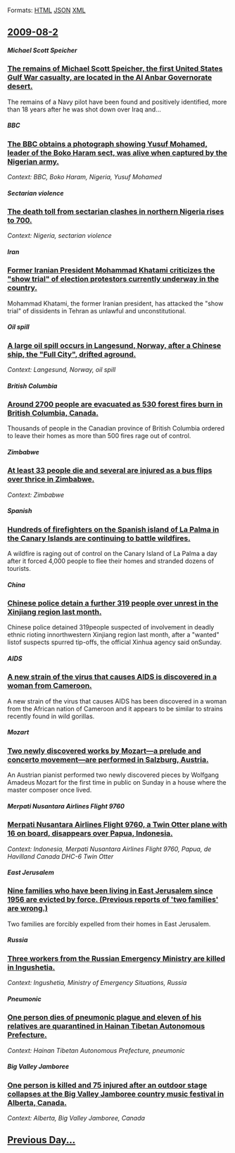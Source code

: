 
Formats: [HTML](2009/08/2/index.html)  [JSON](2009/08/2/index.json)  [XML](2009/08/2/index.xml)  

## [2009-08-2](/news/2009/08/2/index.md)

##### Michael Scott Speicher
### [ The remains of Michael Scott Speicher, the first United States Gulf War casualty, are located in the Al Anbar Governorate desert. ](/news/2009/08/2/the-remains-of-michael-scott-speicher-the-first-united-states-gulf-war-casualty-are-located-in-the-al-anbar-governorate-desert.md)
The remains of a Navy pilot have been found and positively identified, more than 18 years after he was shot down over Iraq and&hellip;

##### BBC
### [ The BBC obtains a photograph showing Yusuf Mohamed, leader of the Boko Haram sect, was alive when captured by the Nigerian army. ](/news/2009/08/2/the-bbc-obtains-a-photograph-showing-yusuf-mohamed-leader-of-the-boko-haram-sect-was-alive-when-captured-by-the-nigerian-army.md)
_Context: BBC, Boko Haram, Nigeria, Yusuf Mohamed_

##### Sectarian violence
### [ The death toll from sectarian clashes in northern Nigeria rises to 700. ](/news/2009/08/2/the-death-toll-from-sectarian-clashes-in-northern-nigeria-rises-to-700.md)
_Context: Nigeria, sectarian violence_

##### Iran
### [ Former Iranian President Mohammad Khatami criticizes the "show trial" of election protestors currently underway in the country. ](/news/2009/08/2/former-iranian-president-mohammad-khatami-criticizes-the-show-trial-of-election-protestors-currently-underway-in-the-country.md)
Mohammad Khatami, the former Iranian president, has attacked the &quot;show trial&quot; of dissidents in Tehran as unlawful and unconstitutional.

##### Oil spill
### [ A large oil spill occurs in Langesund, Norway, after a Chinese ship, the "Full City", drifted aground. ](/news/2009/08/2/a-large-oil-spill-occurs-in-langesund-norway-after-a-chinese-ship-the-full-city-drifted-aground.md)
_Context: Langesund, Norway, oil spill_

##### British Columbia
### [ Around 2700 people are evacuated as 530 forest fires burn in British Columbia, Canada. ](/news/2009/08/2/around-2700-people-are-evacuated-as-530-forest-fires-burn-in-british-columbia-canada.md)
Thousands of people in the Canadian province of British Columbia ordered to leave their homes as more than 500 fires rage out of control.

##### Zimbabwe
### [ At least 33 people die and several are injured as a bus flips over thrice in Zimbabwe. ](/news/2009/08/2/at-least-33-people-die-and-several-are-injured-as-a-bus-flips-over-thrice-in-zimbabwe.md)
_Context: Zimbabwe_

##### Spanish
### [ Hundreds of firefighters on the Spanish island of La Palma in the Canary Islands are continuing to battle wildfires. ](/news/2009/08/2/hundreds-of-firefighters-on-the-spanish-island-of-la-palma-in-the-canary-islands-are-continuing-to-battle-wildfires.md)
A wildfire is raging out of control on the Canary Island of La Palma a day after it forced 4,000 people to flee their homes and stranded dozens of tourists.

##### China
### [ Chinese police detain a further 319 people over unrest in the Xinjiang region last month. ](/news/2009/08/2/chinese-police-detain-a-further-319-people-over-unrest-in-the-xinjiang-region-last-month.md)
Chinese police detained 319people suspected of involvement in deadly ethnic rioting innorthwestern Xinjiang region last month, after a &quot;wanted&quot; listof suspects spurred tip-offs, the official Xinhua agency said onSunday.

##### AIDS
### [ A new strain of the virus that causes AIDS is discovered in a woman from Cameroon. ](/news/2009/08/2/a-new-strain-of-the-virus-that-causes-aids-is-discovered-in-a-woman-from-cameroon.md)
A new strain of the virus that causes AIDS has been discovered in a woman from the African nation of Cameroon and it appears to be similar to strains recently found in wild gorillas.

##### Mozart
### [ Two newly discovered works by Mozart&mdash;a prelude and concerto movement&mdash;are performed in Salzburg, Austria. ](/news/2009/08/2/two-newly-discovered-works-by-mozart-mdash-a-prelude-and-concerto-movement-mdash-are-performed-in-salzburg-austria.md)
An Austrian pianist performed two newly discovered pieces by Wolfgang Amadeus Mozart for the first time in public on Sunday in a house where the master composer once lived.

##### Merpati Nusantara Airlines Flight 9760
### [ Merpati Nusantara Airlines Flight 9760, a Twin Otter plane with 16 on board, disappears over Papua, Indonesia. ](/news/2009/08/2/merpati-nusantara-airlines-flight-9760-a-twin-otter-plane-with-16-on-board-disappears-over-papua-indonesia.md)
_Context: Indonesia, Merpati Nusantara Airlines Flight 9760, Papua, de Havilland Canada DHC-6 Twin Otter_

##### East Jerusalem
### [ Nine families who have been living in East Jerusalem since 1956 are evicted by force. (Previous reports of 'two families' are wrong.) ](/news/2009/08/2/nine-families-who-have-been-living-in-east-jerusalem-since-1956-are-evicted-by-force-previous-reports-of-two-families-are-wrong.md)
Two families are forcibly expelled from their homes in East Jerusalem.

##### Russia
### [ Three workers from the Russian Emergency Ministry are killed in Ingushetia. ](/news/2009/08/2/three-workers-from-the-russian-emergency-ministry-are-killed-in-ingushetia.md)
_Context: Ingushetia, Ministry of Emergency Situations, Russia_

##### Pneumonic
### [ One person dies of pneumonic plague and eleven of his relatives are quarantined in Hainan Tibetan Autonomous Prefecture. ](/news/2009/08/2/one-person-dies-of-pneumonic-plague-and-eleven-of-his-relatives-are-quarantined-in-hainan-tibetan-autonomous-prefecture.md)
_Context: Hainan Tibetan Autonomous Prefecture, pneumonic_

##### Big Valley Jamboree
### [ One person is killed and 75 injured after an outdoor stage collapses at the Big Valley Jamboree country music festival in Alberta, Canada. ](/news/2009/08/2/one-person-is-killed-and-75-injured-after-an-outdoor-stage-collapses-at-the-big-valley-jamboree-country-music-festival-in-alberta-canada.md)
_Context: Alberta, Big Valley Jamboree, Canada_

## [Previous Day...](/news/2009/08/1/index.md)

